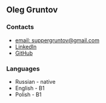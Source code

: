 ## Oleg Gruntov
### Contacts
- [email: suppergruntov@gmail.com](suppergruntov@gmail.com)
- [LinkedIn](https://www.linkedin.com/in/oleg-gruntov-64a4ab201/)
- [GitHub](https://github.com/Stranger201)
### Languages

- Russian - native
- English - B1
- Polish - B1
